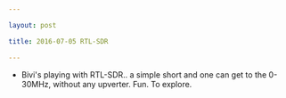 ```yaml
---

layout: post

title: 2016-07-05 RTL-SDR

---
```



-   Bivi's playing with RTL-SDR.. a simple short and one can get to the
    0-30MHz, without any upverter. Fun. To explore.

